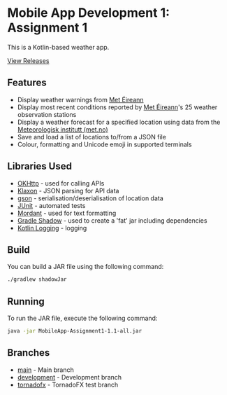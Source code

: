 # Mobile App Development 1: Assignment 1

This is a Kotlin-based weather app.

[View Releases](https://github.com/DylanGore/Mobile-App-Dev-1-Assignment1/releases)

## Features

-   Display weather warnings from [Met Éireann](https://met.ie)
-   Display most recent conditions reported by [Met Éireann](https://met.ie)'s 25 weather observation stations
-   Display a weather forecast for a specified location using data from the [Meteorologisk institutt (met.no)](https://met.no)
-   Save and load a list of locations to/from a JSON file
-   Colour, formatting and Unicode emoji in supported terminals

## Libraries Used

-   [OKHttp](https://github.com/square/okhttp) - used for calling APIs
-   [Klaxon](https://github.com/cbeust/klaxon) - JSON parsing for API data
-   [gson](https://github.com/google/gson) - serialisation/deserialisation of location data
-   [JUnit](https://github.com/junit-team/junit5) - automated tests
-   [Mordant](https://github.com/ajalt/mordant) - used for text formatting
-   [Gradle Shadow](https://github.com/johnrengelman/shadow) - used to create a 'fat' jar including dependencies
-   [Kotlin Logging](https://github.com/MicroUtils/kotlin-logging) - logging

## Build

You can build a JAR file using the following command:

```bash
./gradlew shadowJar
```

## Running

To run the JAR file, execute the following command:

```bash
java -jar MobileApp-Assignment1-1.1-all.jar
```

## Branches

-   [main](https://github.com/DylanGore/Mobile-App-Dev-1-Assignment1/tree/main) - Main branch
-   [development](https://github.com/DylanGore/Mobile-App-Dev-1-Assignment1/tree/development) - Development branch
-   [tornadofx](https://github.com/DylanGore/Mobile-App-Dev-1-Assignment1/tree/tornadofx) - TornadoFX test branch
